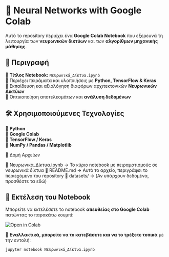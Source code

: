# 🧠 Neural Networks with Google Colab

Αυτό το repository περιέχει ένα **Google Colab Notebook** που εξερευνά τη λειτουργία των **νευρωνικών δικτύων** και των **αλγορίθμων μηχανικής μάθησης**.


## 📌 Περιγραφή

🔹 **Τίτλος Notebook:** `Νευρωνικά_Δίκτυα.ipynb`  
🔹 Περιέχει πειράματα και υλοποιήσεις με **Python, TensorFlow & Keras**  
🔹 Εκπαίδευση και αξιολόγηση διαφόρων αρχιτεκτονικών **Νευρωνικών Δικτύων**  
🔹 Οπτικοποίηση αποτελεσμάτων και **ανάλυση δεδομένων**  


## 🛠 Χρησιμοποιούμενες Τεχνολογίες

🔹 **Python**  
🔹 **Google Colab**  
🔹 **TensorFlow / Keras**  
🔹 **NumPy / Pandas / Matplotlib**  

📂 Δομή Αρχείων

📁 Νευρωνικά_Δίκτυα.ipynb → Το κύριο notebook με πειραματισμούς σε νευρωνικά δίκτυα
📄 README.md → Αυτό το αρχείο, περιγράφει το περιεχόμενο του repository
📁 datasets/ → (Αν υπάρχουν δεδομένα, προσθέστε τα εδώ)


## 🚀 Εκτέλεση του Notebook

Μπορείτε να εκτελέσετε το notebook **απευθείας στο Google Colab** πατώντας το παρακάτω κουμπί:

[![Open in Colab](https://colab.research.google.com/assets/colab-badge.svg)](https://colab.research.google.com/github/USERNAME/NeuralNetworks-Project/blob/main/Νευρωνικά_Δίκτυα.ipynb)

📌 **Εναλλακτικά, μπορείτε να το κατεβάσετε και να το τρέξετε τοπικά** με την εντολή:

```sh
jupyter notebook Νευρωνικά_Δίκτυα.ipynb
